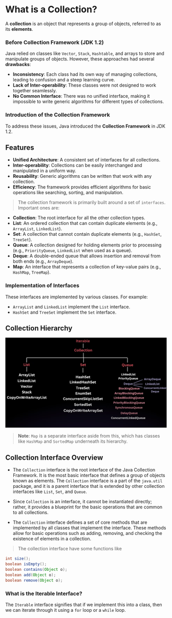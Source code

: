 # What is a Collection?

A **collection** is an object that represents a group of objects, referred to as its **elements**.

### Before Collection Framework (JDK 1.2)

Java relied on classes like `Vector`, `Stack`, `Hashtable`, and arrays to store and manipulate groups of objects. However, these approaches had several **drawbacks**:

- **Inconsistency**: Each class had its own way of managing collections, leading to confusion and a steep learning curve.
- **Lack of Inter-operability**: These classes were not designed to work together seamlessly.
- **No Common Interface**: There was no unified interface, making it impossible to write generic algorithms for different types of collections.

### Introduction of the Collection Framework

To address these issues, Java introduced the **Collection Framework** in JDK 1.2.

## Features

- **Unified Architecture**: A consistent set of interfaces for all collections.
- **Inter-operability**: Collections can be easily interchanged and manipulated in a uniform way.
- **Reusability**: Generic algorithms can be written that work with any collection.
- **Efficiency**: The framework provides efficient algorithms for basic operations like searching, sorting, and manipulation.

> The collection framework is primarily built around a set of `interfaces`. Important ones are:

- **Collection**: The root interface for all the other collection types.
- **List**: An ordered collection that can contain duplicate elements (e.g., `ArrayList`, `LinkedList`).
- **Set**: A collection that cannot contain duplicate elements (e.g., `HashSet`, `TreeSet`).
- **Queue**: A collection designed for holding elements prior to processing (e.g., `PriorityQueue`, `LinkedList` when used as a queue).
- **Deque**: A double-ended queue that allows insertion and removal from both ends (e.g., `ArrayDeque`).
- **Map**: An interface that represents a collection of key-value pairs (e.g., `HashMap`, `TreeMap`).

### Implementation of Interfaces

These interfaces are implemented by various classes. For example:

- `ArrayList` and `LinkedList` implement the `List` interface.
- `HashSet` and `TreeSet` implement the `Set` interface.

## Collection Hierarchy

![Collection Hierarchy](../Diagrams/collection_hierarchy.png)

> **Note**: `Map` is a separate interface aside from this, which has classes like `HashMap` and `SortedMap` underneath its hierarchy.

## Collection Interface Overview

- The `Collection` interface is the root interface of the Java Collection Framework. It is the most basic interface that defines a group of objects known as elements. The `Collection` interface is a part of the `java.util` package, and it is a parent interface that is extended by other collection interfaces like `List`, `Set`, and `Queue`.

- Since `Collection` is an interface, it cannot be instantiated directly; rather, it provides a blueprint for the basic operations that are common to all collections.

- The `Collection` interface defines a set of core methods that are implemented by all classes that implement the interface. These methods allow for basic operations such as adding, removing, and checking the existence of elements in a collection.

> The collection interface have some functions  like 
```java
int size();
boolean isEmpty();
boolean contains(Object o);
boolean add(Object o);
boolean remove(Object o);
```
### What is the Iterable Interface?

The `Iterable` interface signifies that if we implement this into a class, then we can iterate through it using a `for` loop or a `while` loop.

